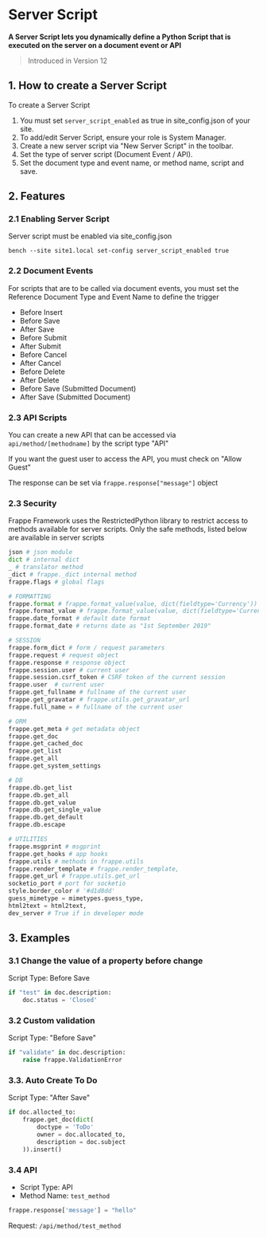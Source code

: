 <!-- add-breadcrumbs -->
# Server Script

**A Server Script lets you dynamically define a Python Script that is executed on the server on a document event or API**

> Introduced in Version 12

## 1. How to create a Server Script

To create a Server Script

1. You must set `server_script_enabled` as true in site_config.json of your site.
1. To add/edit Server Script, ensure your role is System Manager.
1. Create a new server script via "New Server Script" in the toolbar.
1. Set the type of server script (Document Event / API).
1. Set the document type and event name, or method name, script and save.

## 2. Features

### 2.1 Enabling Server Script

Server script must be enabled via site_config.json

```
bench --site site1.local set-config server_script_enabled true
```

### 2.2 Document Events

For scripts that are to be called via document events, you must set the Reference Document Type and Event Name to define the trigger

- Before Insert
- Before Save
- After Save
- Before Submit
- After Submit
- Before Cancel
- After Cancel
- Before Delete
- After Delete
- Before Save (Submitted Document)
- After Save (Submitted Document)

### 2.3 API Scripts

You can create a new API that can be accessed via `api/method/[methodname]` by the script type "API"

If you want the guest user to access the API, you must check on "Allow Guest"

The response can be set via `frappe.response["message"]` object

### 2.3 Security

Frappe Framework uses the RestrictedPython library to restrict access to methods available for server scripts. Only the safe methods, listed below are available in server scripts

```py
json # json module
dict # internal dict
_ # translator method
_dict # frappe._dict internal method
frappe.flags # global flags

# FORMATTING
frappe.format # frappe.format_value(value, dict(fieldtype='Currency'))
frappe.format_value # frappe.format_value(value, dict(fieldtype='Currency'))
frappe.date_format # default date format
frappe.format_date # returns date as "1st September 2019"

# SESSION
frappe.form_dict # form / request parameters
frappe.request # request object
frappe.response # response object
frappe.session.user # current user
frappe.session.csrf_token # CSRF token of the current session
frappe.user  # current user
frappe.get_fullname # fullname of the current user
frappe.get_gravatar # frappe.utils.get_gravatar_url
frappe.full_name = # fullname of the current user

# ORM
frappe.get_meta # get metadata object
frappe.get_doc
frappe.get_cached_doc
frappe.get_list
frappe.get_all
frappe.get_system_settings

# DB
frappe.db.get_list
frappe.db.get_all
frappe.db.get_value
frappe.db.get_single_value
frappe.db.get_default
frappe.db.escape

# UTILITIES
frappe.msgprint # msgprint
frappe.get_hooks # app hooks
frappe.utils # methods in frappe.utils
frappe.render_template # frappe.render_template,
frappe.get_url # frappe.utils.get_url
socketio_port # port for socketio
style.border_color # '#d1d8dd'
guess_mimetype = mimetypes.guess_type,
html2text = html2text,
dev_server # True if in developer mode
```

## 3. Examples

### 3.1 Change the value of a property before change

Script Type: Before Save

```py
if "test" in doc.description:
	doc.status = 'Closed'
```

### 3.2 Custom validation

Script Type: "Before Save"

```py
if "validate" in doc.description:
	raise frappe.ValidationError
```

### 3.3. Auto Create To Do

Script Type: "After Save"

```py
if doc.allocted_to:
    frappe.get_doc(dict(
        doctype = 'ToDo'
        owner = doc.allocated_to,
        description = doc.subject
    )).insert()
```

### 3.4 API

- Script Type: API
- Method Name: `test_method`

```py
frappe.response['message'] = "hello"
```

Request: `/api/method/test_method`
